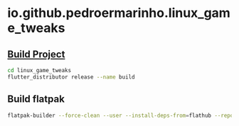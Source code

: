 # io.github.pedroermarinho.linux_game_tweaks

## [Build Project](https://github.com/pedroermarinho/linux_game_tweaks?tab=readme-ov-file#distribui%C3%A7%C3%A3o-do-aplicativo)

```bash
cd linux_game_tweaks
flutter_distributor release --name build
```

## Build flatpak

```bash
flatpak-builder --force-clean --user --install-deps-from=flathub --repo=repo --install builddir io.github.pedroermarinho.linux_game_tweaks.yml
```
